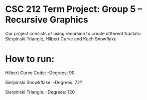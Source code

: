 # CSC 212 Term Project: Group 5 – Recursive Graphics
Our project consists of using recursion to create different fractals: Sierpinski Triangle, Hilbert Curve and Koch Snowflake.

# How to run:


Hilbert Curve Code:
-Degrees: 90

Sierpinski Snowkflake:
-Degrees: 72?

Sierpinski Triangle:
-Degrees: 120
